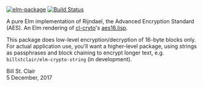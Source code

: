 [![elm-package](https://img.shields.io/badge/elm-1.0.3-blue.svg)](http://package.elm-lang.org/packages/billstclair/elm-crypto-aes/latest)
[![Build Status](https://travis-ci.org/billstclair/elm-crypto-aes.svg?branch=master)](https://travis-ci.org/billstclair/elm-crypto-aes)

A pure Elm implementation of Rijndael, the Advanced Encryption Standard (AES). An Elm rendering of [cl-cryto](https://github.com/billstclair/cl-crypto)'s [aes16.lisp](https://github.com/billstclair/cl-crypto/blob/master/source/aes16.lisp).

This package does low-level encryption/decryption of 16-byte blocks only. For actual application use, you'll want a higher-level package, using strings as passphrases and block chaining to encrypt longer text, e.g. `billstclair/elm-crypto-string` (in development).

Bill St. Clair<br/>
5 December, 2017

